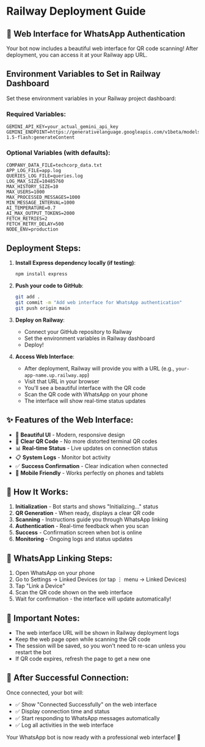 # Railway Deployment Guide

## 🚀 Web Interface for WhatsApp Authentication

Your bot now includes a beautiful web interface for QR code scanning! After deployment, you can access it at your Railway app URL.

## Environment Variables to Set in Railway Dashboard

Set these environment variables in your Railway project dashboard:

### Required Variables:

```
GEMINI_API_KEY=your_actual_gemini_api_key
GEMINI_ENDPOINT=https://generativelanguage.googleapis.com/v1beta/models/gemini-1.5-flash:generateContent
```

### Optional Variables (with defaults):

```
COMPANY_DATA_FILE=techcorp_data.txt
APP_LOG_FILE=app.log
QUERIES_LOG_FILE=queries.log
LOG_MAX_SIZE=10485760
MAX_HISTORY_SIZE=10
MAX_USERS=1000
MAX_PROCESSED_MESSAGES=1000
MIN_MESSAGE_INTERVAL=1000
AI_TEMPERATURE=0.7
AI_MAX_OUTPUT_TOKENS=2000
FETCH_RETRIES=2
FETCH_RETRY_DELAY=500
NODE_ENV=production
```

## Deployment Steps:

1. **Install Express dependency locally (if testing)**:

   ```bash
   npm install express
   ```

2. **Push your code to GitHub**:

   ```bash
   git add .
   git commit -m "Add web interface for WhatsApp authentication"
   git push origin main
   ```

3. **Deploy on Railway**:

   - Connect your GitHub repository to Railway
   - Set the environment variables in Railway dashboard
   - Deploy!

4. **Access Web Interface**:
   - After deployment, Railway will provide you with a URL (e.g., `your-app-name.up.railway.app`)
   - Visit that URL in your browser
   - You'll see a beautiful interface with the QR code
   - Scan the QR code with WhatsApp on your phone
   - The interface will show real-time status updates

## ✨ Features of the Web Interface:

- 🎨 **Beautiful UI** - Modern, responsive design
- 📱 **Clear QR Code** - No more distorted terminal QR codes
- 📊 **Real-time Status** - Live updates on connection status
- 📋 **System Logs** - Monitor bot activity
- ✅ **Success Confirmation** - Clear indication when connected
- 📱 **Mobile Friendly** - Works perfectly on phones and tablets

## 🔧 How It Works:

1. **Initialization** - Bot starts and shows "Initializing..." status
2. **QR Generation** - When ready, displays a clear QR code
3. **Scanning** - Instructions guide you through WhatsApp linking
4. **Authentication** - Real-time feedback when you scan
5. **Success** - Confirmation screen when bot is online
6. **Monitoring** - Ongoing logs and status updates

## 📱 WhatsApp Linking Steps:

1. Open WhatsApp on your phone
2. Go to Settings → Linked Devices (or tap ⋮ menu → Linked Devices)
3. Tap "Link a Device"
4. Scan the QR code shown on the web interface
5. Wait for confirmation - the interface will update automatically!

## 🚨 Important Notes:

- The web interface URL will be shown in Railway deployment logs
- Keep the web page open while scanning the QR code
- The session will be saved, so you won't need to re-scan unless you restart the bot
- If QR code expires, refresh the page to get a new one

## 🎉 After Successful Connection:

Once connected, your bot will:

- ✅ Show "Connected Successfully" on the web interface
- ✅ Display connection time and status
- ✅ Start responding to WhatsApp messages automatically
- ✅ Log all activities in the web interface

Your WhatsApp bot is now ready with a professional web interface! 🤖

